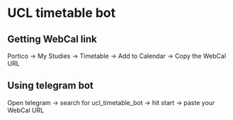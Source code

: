 # UCL timetable bot

## Getting WebCal link
Portico -> My Studies -> Timetable -> Add to Calendar -> Copy the WebCal URL

## Using telegram bot
Open telegram -> search for ucl_timetable_bot -> hit start -> paste your WebCal URL
